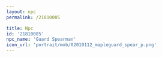 ```yaml
---
layout: npc
permalink: /21810005

title: Npc
id: '21810005'
npc_name: 'Guard Spearman'
icon_url: 'portrait/mob/02010112_mapleguard_spear_p.png'
---
```

